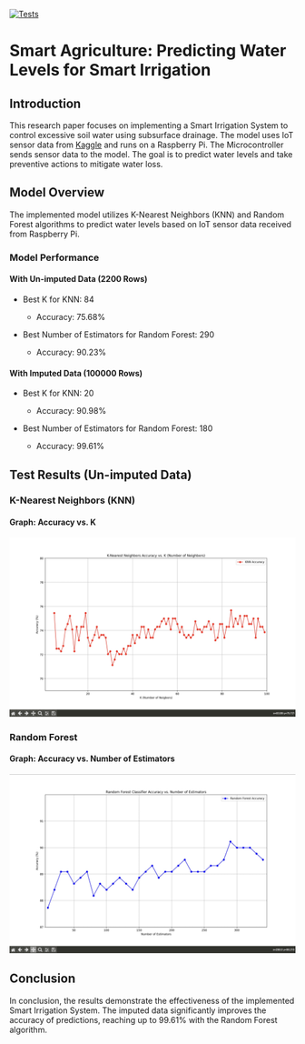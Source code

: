 [![Tests](https://github.com/mogomaa79/AI-Irrigation-System/actions/workflows/tests.yml/badge.svg)](https://github.com/mogomaa79/AI-Irrigation-System/actions)

# Smart Agriculture: Predicting Water Levels for Smart Irrigation

## Introduction

This research paper focuses on implementing a Smart Irrigation System to control excessive soil water using subsurface drainage. The model uses IoT sensor data from [Kaggle](https://www.kaggle.com/datasets/nelakurthisudheer/dataset-for-predicting-watering-the-plants) and runs on a Raspberry Pi. The Microcontroller sends sensor data to the model. The goal is to predict water levels and take preventive actions to mitigate water loss.

## Model Overview

The implemented model utilizes K-Nearest Neighbors (KNN) and Random Forest algorithms to predict water levels based on IoT sensor data received from Raspberry Pi.

### Model Performance

#### With Un-imputed Data (2200 Rows)

- Best K for KNN: 84
  - Accuracy: 75.68%

- Best Number of Estimators for Random Forest: 290
  - Accuracy: 90.23%

#### With Imputed Data (100000 Rows)

- Best K for KNN: 20
  - Accuracy: 90.98%

- Best Number of Estimators for Random Forest: 180
  - Accuracy: 99.61%

## Test Results (Un-imputed Data)

### K-Nearest Neighbors (KNN)

#### Graph: Accuracy vs. K

![KNN Accuracy vs. K](img/k_acc.jpg)

### Random Forest

#### Graph: Accuracy vs. Number of Estimators

![Random Forest Accuracy vs. Number of Estimators](img/rf_acc.jpg)

## Conclusion

In conclusion, the results demonstrate the effectiveness of the implemented Smart Irrigation System. The imputed data significantly improves the accuracy of predictions, reaching up to 99.61% with the Random Forest algorithm.
